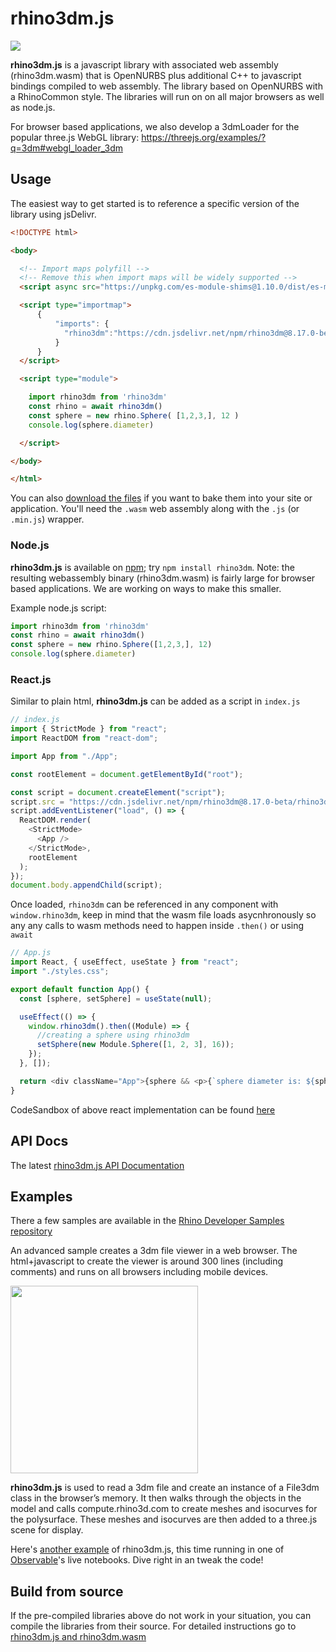 # rhino3dm.js

[![](https://data.jsdelivr.com/v1/package/npm/rhino3dm/badge)](https://www.jsdelivr.com/package/npm/rhino3dm)

**rhino3dm.js** is a javascript library with associated web assembly (rhino3dm.wasm) that is OpenNURBS plus additional C++ to javascript bindings compiled to web assembly. The library based on OpenNURBS with a RhinoCommon style. The libraries will run on on all major browsers as well as node.js.

For browser based applications, we also develop a 3dmLoader for the popular three.js WebGL library: https://threejs.org/examples/?q=3dm#webgl_loader_3dm


## Usage

The easiest way to get started is to reference a specific version of the library using jsDelivr.

```html
<!DOCTYPE html>

<body>

  <!-- Import maps polyfill -->
  <!-- Remove this when import maps will be widely supported -->
  <script async src="https://unpkg.com/es-module-shims@1.10.0/dist/es-module-shims.js"></script>

  <script type="importmap">
      {
          "imports": {
            "rhino3dm":"https://cdn.jsdelivr.net/npm/rhino3dm@8.17.0-beta/rhino3dm.module.min.js"
          }
      }
  </script>

  <script type="module">

    import rhino3dm from 'rhino3dm'
    const rhino = await rhino3dm()
    const sphere = new rhino.Sphere( [1,2,3,], 12 )
    console.log(sphere.diameter)

  </script>

</body>

</html>
```

You can also [download the files](https://www.jsdelivr.com/package/npm/rhino3dm) if you want to bake them into your site or application. You'll need the `.wasm` web assembly along with the `.js` (or `.min.js`) wrapper.


### Node.js

**rhino3dm.js** is available on [npm](https://www.npmjs.com/package/rhino3dm); try `npm install rhino3dm`. Note: the resulting webassembly binary (rhino3dm.wasm) is fairly large for browser based applications. We are working on ways to make this smaller.

Example node.js script:

```js
import rhino3dm from 'rhino3dm'
const rhino = await rhino3dm()
const sphere = new rhino.Sphere([1,2,3,], 12)
console.log(sphere.diameter)
```

### React.js

Similar to plain html, **rhino3dm.js** can be added as a script in `index.js`

```js
// index.js
import { StrictMode } from "react";
import ReactDOM from "react-dom";

import App from "./App";

const rootElement = document.getElementById("root");

const script = document.createElement("script");
script.src = "https://cdn.jsdelivr.net/npm/rhino3dm@8.17.0-beta/rhino3dm.min.js";
script.addEventListener("load", () => {
  ReactDOM.render(
    <StrictMode>
      <App />
    </StrictMode>,
    rootElement
  );
});
document.body.appendChild(script);

```

Once loaded, `rhino3dm` can be referenced in any component with `window.rhino3dm`, keep in mind that the wasm file loads asycnhronously so any any calls to wasm methods need to happen inside `.then()` or using `await`

```js
// App.js
import React, { useEffect, useState } from "react";
import "./styles.css";

export default function App() {
  const [sphere, setSphere] = useState(null);

  useEffect(() => {
    window.rhino3dm().then((Module) => {
      //creating a sphere using rhino3dm
      setSphere(new Module.Sphere([1, 2, 3], 16));
    });
  }, []);

  return <div className="App">{sphere && <p>{`sphere diameter is: ${sphere.diameter}`}</p>}</div>;
}
```

CodeSandbox of above react implementation can be found [here](https://codesandbox.io/s/rhino3dm-react-p3gr7?file=/src/App.js:0-428)


## API Docs

The latest [rhino3dm.js API Documentation](https://mcneel.github.io/rhino3dm/javascript/api/index.html)


## Examples

There a few samples are available in the [Rhino Developer Samples repository](https://github.com/mcneel/rhino-developer-samples/tree/8/rhino3dm#samples)

An advanced sample creates a 3dm file viewer in a web browser.  The html+javascript to create the viewer is around 300 lines (including comments) and runs on all browsers including mobile devices.  

<img src="https://mcneel.github.io/rhino3dm/images/rhino3dm_rhinologo.png" width="300"></img>

**rhino3dm.js** is used to read a 3dm file and create an instance of a File3dm class in the browser’s memory.  It then walks through the objects in the model and calls compute.rhino3d.com to create meshes and isocurves for the polysurface. These meshes and isocurves are then added to a three.js scene for display.

Here's [another example](https://observablehq.com/@pearswj/using-rhino3dm-in-observable/2) of rhino3dm.js, this time running in one of [Observable](http://observablehq.com/)'s live notebooks. Dive right in an tweak the code!

## Build from source

If the pre-compiled libraries above do not work in your situation, you can compile the libraries from their source. For detailed instructions go to [rhino3dm.js and rhino3dm.wasm](RHINO3DM-BUILD.JS.md)
